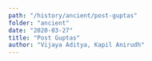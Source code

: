 ```yaml
---
path: "/history/ancient/post-guptas"
folder: "ancient"
date: "2020-03-27"
title: "Post Guptas"
author: "Vijaya Aditya, Kapil Anirudh"
---
```





